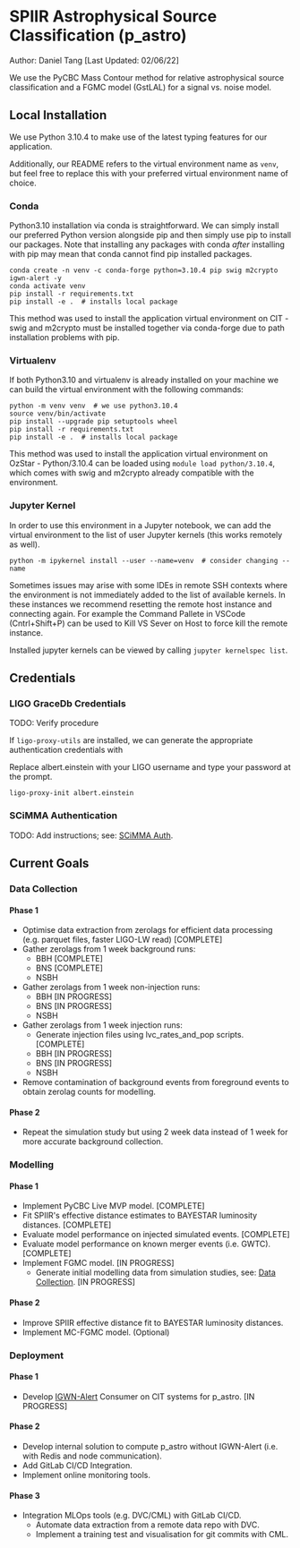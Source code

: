 # SPIIR Astrophysical Source Classification (p_astro)

Author: Daniel Tang [Last Updated: 02/06/22]

We use the PyCBC Mass Contour method for relative astrophysical source classification and a FGMC model (GstLAL) for
a signal vs. noise model.

## Local Installation

We use Python 3.10.4 to make use of the latest typing features for our application.

Additionally, our README refers to the virtual environment name as `venv`, but feel free to replace this with your preferred virtual environment name of choice.

### Conda

Python3.10 installation via conda is straightforward. We can simply install our preferred Python version alongside pip and then simply use pip to install our packages. Note that installing any packages with conda *after* installing with pip may mean that conda cannot find pip installed packages.

    conda create -n venv -c conda-forge python=3.10.4 pip swig m2crypto igwn-alert -y
    conda activate venv
    pip install -r requirements.txt 
    pip install -e .  # installs local package

This method was used to install the application virtual environment on CIT - swig and m2crypto must be installed together via conda-forge due to path installation problems with pip.

### Virtualenv

If both Python3.10 and virtualenv is already installed on your machine we can build the virtual environment with the following commands:

    python -m venv venv  # we use python3.10.4
    source venv/bin/activate
    pip install --upgrade pip setuptools wheel
    pip install -r requirements.txt
    pip install -e .  # installs local package

This method was used to install the application virtual environment on OzStar - Python/3.10.4 can be loaded using `module load python/3.10.4`, which comes with swig and m2crypto already compatible with the environment.

### Jupyter Kernel

In order to use this environment in a Jupyter notebook, we can add the virtual environment
to the list of user Jupyter kernels (this works remotely as well).

    python -m ipykernel install --user --name=venv  # consider changing --name

Sometimes issues may arise with some IDEs in remote SSH contexts where the environment is not
immediately added to the list of available kernels. In these instances we recommend resetting
the remote host instance and connecting again. For example the Command Pallete in VSCode
(Cntrl+Shift+P) can be used to Kill VS Sever on Host to force kill the remote instance.

Installed jupyter kernels can be viewed by calling `jupyter kernelspec list`.


## Credentials

### LIGO GraceDb Credentials

TODO: Verify procedure

If `ligo-proxy-utils` are installed, we can generate the appropriate authentication credentials with

Replace albert.einstein with your LIGO username and type your password at the prompt.

    ligo-proxy-init albert.einstein

### SCiMMA Authentication

TODO: Add instructions; see: [SCiMMA Auth](https://my.hop.scimma.org/).

## Current Goals

### Data Collection

#### Phase 1

  - Optimise data extraction from zerolags for efficient data processing (e.g. parquet files, faster LIGO-LW read) [COMPLETE]
  - Gather zerolags from 1 week background runs:
    - BBH [COMPLETE]
    - BNS [COMPLETE]
    - NSBH
  - Gather zerolags from 1 week non-injection runs:
    - BBH [IN PROGRESS]
    - BNS [IN PROGRESS]
    - NSBH
  - Gather zerolags from 1 week injection runs:
    - Generate injection files using lvc_rates_and_pop scripts. [COMPLETE]
    - BBH [IN PROGRESS]
    - BNS [IN PROGRESS]
    - NSBH
  - Remove contamination of background events from foreground events to obtain zerolag counts for modelling.

#### Phase 2
  - Repeat the simulation study but using 2 week data instead of 1 week for more accurate background collection.

### Modelling

#### Phase 1
  - Implement PyCBC Live MVP model. [COMPLETE]
  - Fit SPIIR's effective distance estimates to BAYESTAR luminosity distances. [COMPLETE]
  - Evaluate model performance on injected simulated events. [COMPLETE]
  - Evaluate model performance on known merger events (i.e. GWTC). [COMPLETE]
  - Implement FGMC model. [IN PROGRESS]
    - Generate initial modelling data from simulation studies, see: [Data Collection](#phase-1). [IN PROGRESS]

#### Phase 2
  - Improve SPIIR effective distance fit to BAYESTAR luminosity distances.
  - Implement MC-FGMC model. (Optional)

### Deployment

#### Phase 1
  - Develop [IGWN-Alert](https://git.ligo.org/lscsoft/igwn-alert/-/blob/main/share/igwn_alert_listener) Consumer on CIT systems for p_astro. [IN PROGRESS] 

#### Phase 2
  - Develop internal solution to compute p_astro without IGWN-Alert (i.e. with Redis and node communication).
  - Add GitLab CI/CD Integration.
  - Implement online monitoring tools.

#### Phase 3
- Integration MLOps tools (e.g. DVC/CML) with GitLab CI/CD.
  - Automate data extraction from a remote data repo with DVC.
  - Implement a training test and visualisation for git commits with CML.

